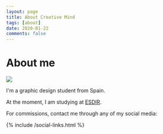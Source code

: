 ```yaml
---
layout: page
title: About Creative Mind
tags: [about]
date: 2020-01-22
comments: false
---
```


# About me

<img src="/{{ site.logo }}" class="zoombtn animated rotateIn">

I'm a graphic design student from Spain.

At the moment, I am studying at [ESDIR](https://www.esdir.eu/en/college/).

For commissions, contact me through any of my social media:

<p>
{% include /social-links.html %}
</p>

